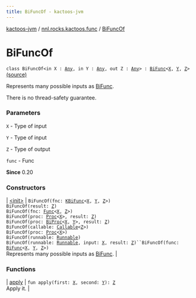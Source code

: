 ```yaml
---
title: BiFuncOf - kactoos-jvm
---
```


[kactoos-jvm](../../index.html) / [nnl.rocks.kactoos.func](../index.html) / [BiFuncOf](./index.html)

# BiFuncOf

`class BiFuncOf<in X : `[`Any`](https://kotlinlang.org/api/latest/jvm/stdlib/kotlin/-any/index.html)`, in Y : `[`Any`](https://kotlinlang.org/api/latest/jvm/stdlib/kotlin/-any/index.html)`, out Z : `[`Any`](https://kotlinlang.org/api/latest/jvm/stdlib/kotlin/-any/index.html)`> : `[`BiFunc`](../../nnl.rocks.kactoos/-bi-func/index.html)`<`[`X`](index.html#X)`, `[`Y`](index.html#Y)`, `[`Z`](index.html#Z)`>` [(source)](https://github.com/neonailol/kactoos/blob/master/kactoos-jvm/src/main/kotlin/nnl/rocks/kactoos/func/BiFuncOf.kt#L21)

Represents many possible inputs as [BiFunc](../../nnl.rocks.kactoos/-bi-func/index.html).

There is no thread-safety guarantee.

### Parameters

`X` - Type of input

`Y` - Type of input

`Z` - Type of output

`func` - Func

**Since**
0.20

### Constructors

| [&lt;init&gt;](-init-.html) | `BiFuncOf(fnc: `[`KBiFunc`](../../nnl.rocks.kactoos/-k-bi-func.html)`<`[`X`](index.html#X)`, `[`Y`](index.html#Y)`, `[`Z`](index.html#Z)`>)`<br>`BiFuncOf(result: `[`Z`](index.html#Z)`)`<br>`BiFuncOf(fnc: `[`Func`](../../nnl.rocks.kactoos/-func/index.html)`<`[`X`](index.html#X)`, `[`Z`](index.html#Z)`>)`<br>`BiFuncOf(proc: `[`Proc`](../../nnl.rocks.kactoos/-proc/index.html)`<`[`X`](index.html#X)`>, result: `[`Z`](index.html#Z)`)`<br>`BiFuncOf(proc: `[`BiProc`](../../nnl.rocks.kactoos/-bi-proc/index.html)`<`[`X`](index.html#X)`, `[`Y`](index.html#Y)`>, result: `[`Z`](index.html#Z)`)`<br>`BiFuncOf(callable: `[`Callable`](http://docs.oracle.com/javase/8/docs/api/java/util/concurrent/Callable.html)`<`[`Z`](index.html#Z)`>)`<br>`BiFuncOf(proc: `[`Proc`](../../nnl.rocks.kactoos/-proc/index.html)`<`[`X`](index.html#X)`>)`<br>`BiFuncOf(runnable: `[`Runnable`](http://docs.oracle.com/javase/8/docs/api/java/lang/Runnable.html)`)`<br>`BiFuncOf(runnable: `[`Runnable`](http://docs.oracle.com/javase/8/docs/api/java/lang/Runnable.html)`, input: `[`X`](index.html#X)`, result: `[`Z`](index.html#Z)`)``BiFuncOf(func: `[`BiFunc`](../../nnl.rocks.kactoos/-bi-func/index.html)`<`[`X`](index.html#X)`, `[`Y`](index.html#Y)`, `[`Z`](index.html#Z)`>)`<br>Represents many possible inputs as [BiFunc](../../nnl.rocks.kactoos/-bi-func/index.html). |

### Functions

| [apply](apply.html) | `fun apply(first: `[`X`](index.html#X)`, second: `[`Y`](index.html#Y)`): `[`Z`](index.html#Z)<br>Apply it. |

